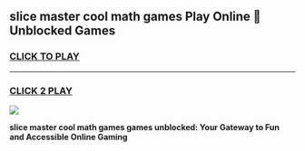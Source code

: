 
## slice master cool math games Play Online 👋 Unblocked Games
<h3>
<a href="https://news.freeplayer.one?title=slice_master_cool_math_games&ref=17CMG">CLICK TO PLAY</a></h3>
<hr>

<h3>
<a href="https://news.freeplayer.one?title=slice_master_cool_math_games&ref=17CMG">CLICK 2 PLAY</a>
  
</h3>

<a href="https://news.freeplayer.one?title=slice_master_cool_math_games&ref=17CMG/"><img src="https://clearcache.store/games.png"></a>


**slice master cool math games games unblocked: Your Gateway to Fun and Accessible Online Gaming**
